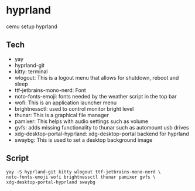 # hyprland
cemu setup hyprland

## Tech
- yay
- hyprland-git
- kitty: terminal
- wlogout: This is a logout menu that allows for shutdown, reboot and sleep
- ttf-jetbrains-mono-nerd: Font
- noto-fonts-emoji: fonts needed by the weather script in the top bar
- wofi: This is an application launcher menu
- brightnessctl: used to control monitor bright level
- thunar: This is a graphical file manager
- pamixer: This helps with audio settings such as volume
- gvfs: adds missing functionality to thunar such as automount usb drives
- xdg-desktop-portal-hyprland: xdg-desktop-portal backend for hyprland
- swaybg: This is used to set a desktop background image


## Script
```
yay -S hyprland-git kitty wlogout ttf-jetbrains-mono-nerd \
noto-fonts-emoji wofi brightnessctl thunar pamixer gvfs \
xdg-desktop-portal-hyprland swaybg
```

